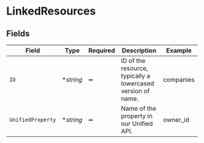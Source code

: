 # LinkedResources


## Fields

| Field                                                       | Type                                                        | Required                                                    | Description                                                 | Example                                                     |
| ----------------------------------------------------------- | ----------------------------------------------------------- | ----------------------------------------------------------- | ----------------------------------------------------------- | ----------------------------------------------------------- |
| `ID`                                                        | **string*                                                   | :heavy_minus_sign:                                          | ID of the resource, typically a lowercased version of name. | companies                                                   |
| `UnifiedProperty`                                           | **string*                                                   | :heavy_minus_sign:                                          | Name of the property in our Unified API.                    | owner_id                                                    |